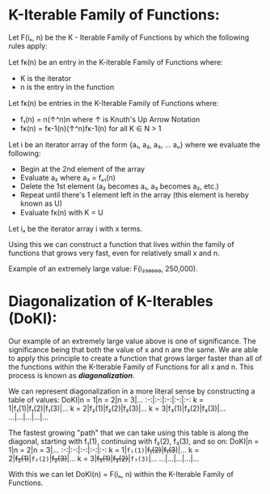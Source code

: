 # K-Iterable Family of Functions:

Let F(iₓ, n) be the K - Iterable Family of Functions by which the following rules apply: 

Let fᴋ(n) be an entry in the K-iterable Family of Functions where:
  - K is the iterator
  - n is the entry in the function

Let fᴋ(n) be entries in the K-Iterable Family of Functions where:
  - f₁(n) = n(↑^n)n where ↑ is Knuth's Up Arrow Notation
  - fᴋ(n) = fᴋ-1(n)(↑^n)fᴋ-1(n) for all K ∈ N > 1
 
Let i be an iterator array of the form {a₁, a₂, a₃, ... aᵤ} where we evaluate the following:
  - Begin at the 2nd element of the array
  - Evaluate a₂ where a₂ = fₐ₁(n)
  - Delete the 1st element (a₂ becomes a₁, a₃ becomes a₂, etc.)
  - Repeat until there's 1 element left in the array (this element is hereby known as U)
  - Evaluate fᴋ(n) with K = U

Let iₓ be the iterator array i with x terms. 

Using this we can construct a function that lives within the family of functions that grows very fast, even for relatively small x and n.

Example of an extremely large value: F(i₂₅₀₀₀₀, 250,000).

# Diagonalization of K-Iterables (DoKI):

Our example of an extremely large value above is one of significance. The significance being that both the value of x and n are the same. We are able to apply this principle to create a function that grows larger faster than all of the functions within the K-Iterable Family of Functions for all x and n. This process is known as ***diagonalization***.

We can represent diagonalization in a more literal sense by constructing a table of values:
DoKI|n = 1|n = 2|n = 3|...
:-:|:-:|:-:|:-:|:-:
k = 1|f₁(1)|f₁(2)|f₁(3)|...
k = 2|f₂(1)|f₂(2)|f₂(3)|...
k = 3|f₃(1)|f₃(2)|f₃(3)|...
...|...|...|...|...

The fastest growing "path" that we can take using this table is along the diagonal, starting with f₁(1), continuing with f₂(2), f₃(3), and so on:
DoKI|n = 1|n = 2|n = 3|...
:-:|:-:|:-:|:-:|:-:
k = 1|`f₁(1)`|~~f₁(2)~~|~~f₁(3~~)|...
k = 2|~~f₂(1)~~|`f₂(2)`|~~f₂(3)~~|...
k = 3|~~f₃(1)~~|~~f₃(2)~~|`f₃(3)`|...
...|...|...|...|...

With this we can let DoKI(n) = F(iₙ, n) within the K-Iterable Family of Functions.
